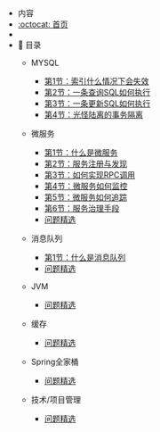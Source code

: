 - 内容
- [:octocat: 首页](/README)
-
- :memo: 目录
   - MYSQL
       - [第1节：索引什么情况下会失效](/md/Mysql/索引什么情况下会失效.md)
       - [第2节：一条查询SQL如何执行](/md/Mysql/一条查询SQL如何执行.md)
       - [第3节：一条更新SQL如何执行](/md/Mysql/一条更新SQL如何执行.md)
       - [第4节：光怪陆离的事务隔离](/md/Mysql/光怪陆离的事务隔离.md)
   - 微服务
      - [第1节：什么是微服务](/md/miscroService/什么是微服务.md)
      - [第2节：服务注册与发现](/md/miscroService/服务注册与发现.md)
      - [第3节：如何实现RPC调用](/md/miscroService/如何实现RPC调用.md)
      - [第4节：微服务如何监控](/md/miscroService/微服务如何监控.md)
      - [第5节：微服务如何追踪](/md/miscroService/微服务如何追踪.md)
      - [第6节：服务治理手段](/md/miscroService/服务治理手段.md)
      - [问题精选](/md/miscroService/问题精选.md)
   - 消息队列
      - [第1节：什么是消息队列](/md/mq/什么是消息队列.md)
      - [问题精选](/md/mq/问题精选.md)

   - JVM
     - [问题精选](/md/jvm/问题精选.md)
   - 缓存
     - [问题精选](/md/cache/问题精选.md)
     
   - Spring全家桶
     - [问题精选](/md/spring全家桶/问题精选.md)
     
   - 技术/项目管理
     - [问题精选](/md/ProjectManager/问题精选.md)

